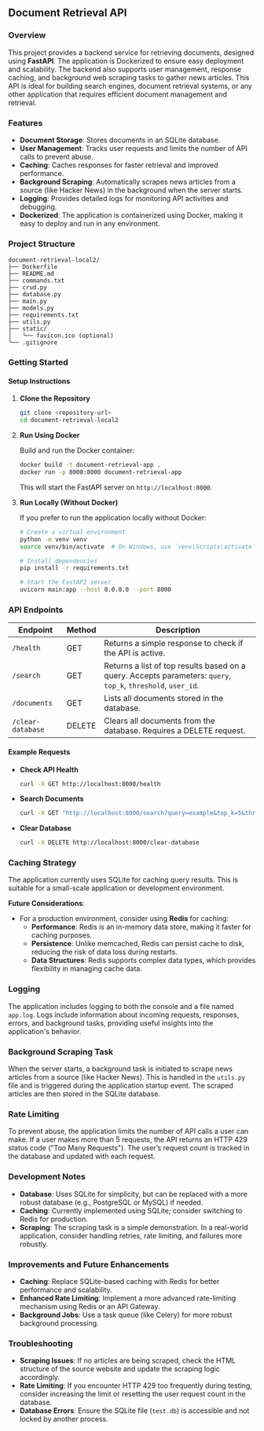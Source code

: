 
## Document Retrieval API

### Overview

This project provides a backend service for retrieving documents, designed using **FastAPI**. The application is Dockerized to ensure easy deployment and scalability. The backend also supports user management, response caching, and background web scraping tasks to gather news articles. This API is ideal for building search engines, document retrieval systems, or any other application that requires efficient document management and retrieval.

### Features

- **Document Storage**: Stores documents in an SQLite database.
- **User Management**: Tracks user requests and limits the number of API calls to prevent abuse.
- **Caching**: Caches responses for faster retrieval and improved performance.
- **Background Scraping**: Automatically scrapes news articles from a source (like Hacker News) in the background when the server starts.
- **Logging**: Provides detailed logs for monitoring API activities and debugging.
- **Dockerized**: The application is containerized using Docker, making it easy to deploy and run in any environment.

### Project Structure

```
document-retrieval-local2/
├── Dockerfile
├── README.md
├── commands.txt
├── crud.py
├── database.py
├── main.py
├── models.py
├── requirements.txt
├── utils.py
├── static/
│   └── favicon.ico (optional)
└── .gitignore
```

### Getting Started

#### Setup Instructions

1. **Clone the Repository**

   ```bash
   git clone <repository-url>
   cd document-retrieval-local2
   ```

2. **Run Using Docker**

   Build and run the Docker container:

   ```bash
   docker build -t document-retrieval-app .
   docker run -p 8000:8000 document-retrieval-app
   ```

   This will start the FastAPI server on `http://localhost:8000`.

3. **Run Locally (Without Docker)**

   If you prefer to run the application locally without Docker:

   ```bash
   # Create a virtual environment
   python -m venv venv
   source venv/bin/activate  # On Windows, use `venv\Scripts\activate`

   # Install dependencies
   pip install -r requirements.txt

   # Start the FastAPI server
   uvicorn main:app --host 0.0.0.0 --port 8000
   ```

### API Endpoints

| Endpoint             | Method | Description                                                                                       |
|----------------------|--------|---------------------------------------------------------------------------------------------------|
| `/health`            | GET    | Returns a simple response to check if the API is active.                                           |
| `/search`            | GET    | Returns a list of top results based on a query. Accepts parameters: `query`, `top_k`, `threshold`, `user_id`. |
| `/documents`         | GET    | Lists all documents stored in the database.                                                        |
| `/clear-database`    | DELETE | Clears all documents from the database. Requires a DELETE request.                                 |

#### Example Requests

- **Check API Health**

  ```bash
  curl -X GET http://localhost:8000/health
  ```

- **Search Documents**

  ```bash
  curl -X GET "http://localhost:8000/search?query=example&top_k=5&threshold=0.5&user_id=testuser"
  ```

- **Clear Database**

  ```bash
  curl -X DELETE http://localhost:8000/clear-database
  ```

### Caching Strategy

The application currently uses SQLite for caching query results. This is suitable for a small-scale application or development environment. 

**Future Considerations**:
- For a production environment, consider using **Redis** for caching:
  - **Performance**: Redis is an in-memory data store, making it faster for caching purposes.
  - **Persistence**: Unlike memcached, Redis can persist cache to disk, reducing the risk of data loss during restarts.
  - **Data Structures**: Redis supports complex data types, which provides flexibility in managing cache data.

### Logging

The application includes logging to both the console and a file named `app.log`. Logs include information about incoming requests, responses, errors, and background tasks, providing useful insights into the application's behavior.

### Background Scraping Task

When the server starts, a background task is initiated to scrape news articles from a source (like Hacker News). This is handled in the `utils.py` file and is triggered during the application startup event. The scraped articles are then stored in the SQLite database.

### Rate Limiting

To prevent abuse, the application limits the number of API calls a user can make. If a user makes more than 5 requests, the API returns an HTTP 429 status code ("Too Many Requests"). The user’s request count is tracked in the database and updated with each request.

### Development Notes

- **Database**: Uses SQLite for simplicity, but can be replaced with a more robust database (e.g., PostgreSQL or MySQL) if needed.
- **Caching**: Currently implemented using SQLite; consider switching to Redis for production.
- **Scraping**: The scraping task is a simple demonstration. In a real-world application, consider handling retries, rate limiting, and failures more robustly.

### Improvements and Future Enhancements

- **Caching**: Replace SQLite-based caching with Redis for better performance and scalability.
- **Enhanced Rate Limiting**: Implement a more advanced rate-limiting mechanism using Redis or an API Gateway.
- **Background Jobs**: Use a task queue (like Celery) for more robust background processing.

### Troubleshooting

- **Scraping Issues**: If no articles are being scraped, check the HTML structure of the source website and update the scraping logic accordingly.
- **Rate Limiting**: If you encounter HTTP 429 too frequently during testing, consider increasing the limit or resetting the user request count in the database.
- **Database Errors**: Ensure the SQLite file (`test.db`) is accessible and not locked by another process.

